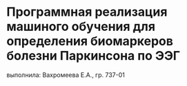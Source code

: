 # Программная реализация машиного обучения для определения биомаркеров болезни Паркинсона по ЭЭГ

выполнила: Вахромеева Е.А., гр. 737-01